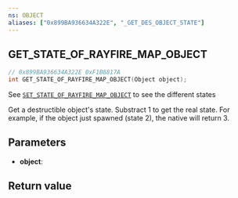 ```yaml
---
ns: OBJECT
aliases: ["0x899BA936634A322E", "_GET_DES_OBJECT_STATE"]
---
```

## GET_STATE_OF_RAYFIRE_MAP_OBJECT

```c
// 0x899BA936634A322E 0xF1B8817A
int GET_STATE_OF_RAYFIRE_MAP_OBJECT(Object object);
```

See [`SET_STATE_OF_RAYFIRE_MAP_OBJECT`](#_0x5C29F698D404C5E1) to see the different states

Get a destructible object's state. Substract 1 to get the real state. For example, if the object just spawned (state 2), the native will return 3.

## Parameters
* **object**: 

## Return value
